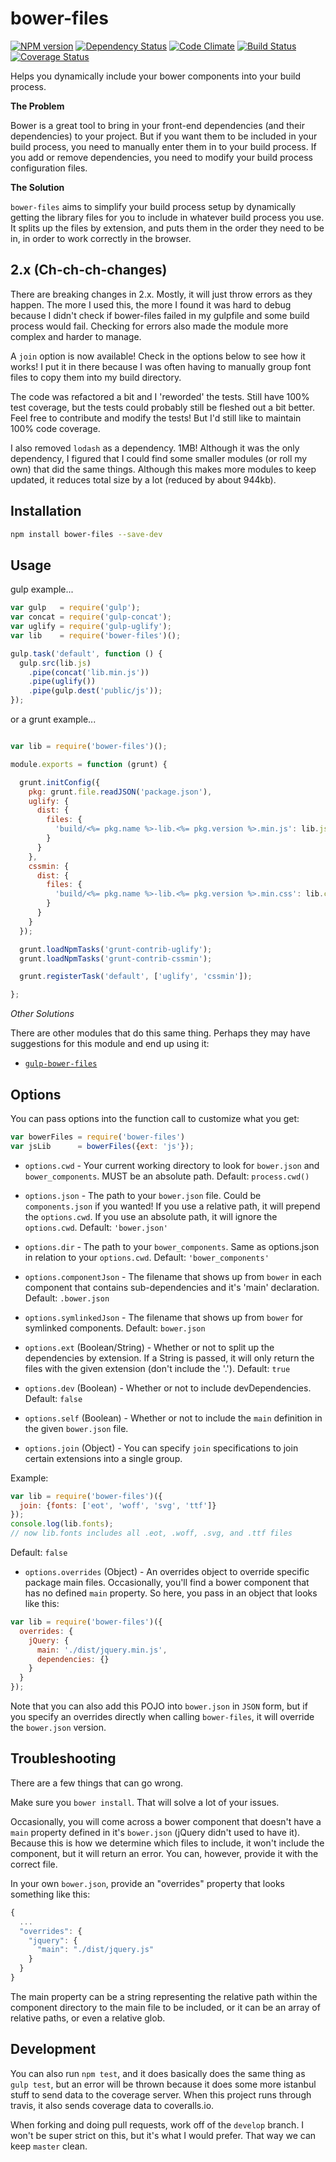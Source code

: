 # bower-files

[![NPM version](http://img.shields.io/npm/v/bower-files.svg?style=flat)](https://www.npmjs.org/package/bower-files)
[![Dependency Status](http://img.shields.io/gemnasium/ksmithut/bower-files.svg?style=flat)](https://gemnasium.com/ksmithut/bower-files)
[![Code Climate](http://img.shields.io/codeclimate/github/ksmithut/bower-files.svg?style=flat)](https://codeclimate.com/github/ksmithut/bower-files)
[![Build Status](http://img.shields.io/travis/ksmithut/bower-files/master.svg?style=flat)](https://travis-ci.org/ksmithut/bower-files)
[![Coverage Status](http://img.shields.io/codeclimate/coverage/github/ksmithut/bower-files.svg?style=flat)](https://codeclimate.com/github/ksmithut/bower-files)

Helps you dynamically include your bower components into your build process.

**The Problem**

Bower is a great tool to bring in your front-end dependencies (and their
dependencies) to your project. But if you want them to be included in your build
process, you need to manually enter them in to your build process. If you add
or remove dependencies, you need to modify your build process configuration
files.

**The Solution**

`bower-files` aims to simplify your build process setup by dynamically getting
the library files for you to include in whatever build process you use. It
splits up the files by extension, and puts them in the order they need to be in,
in order to work correctly in the browser.

## 2.x (Ch-ch-ch-changes)

There are breaking changes in 2.x. Mostly, it will just throw errors as they
happen. The more I used this, the more I found it was hard to debug because I
didn't check if bower-files failed in my gulpfile and some build process would
fail. Checking for errors also made the module more complex and harder to
manage.

A `join` option is now available! Check in the options below to see how it
works! I put it in there because I was often having to manually group font files
to copy them into my build directory.

The code was refactored a bit and I 'reworded' the tests. Still have 100% test
coverage, but the tests could probably still be fleshed out a bit better. Feel
free to contribute and modify the tests! But I'd still like to maintain 100%
code coverage.

I also removed `lodash` as a dependency. 1MB! Although it was the only
dependency, I figured that I could find some smaller modules (or roll my own)
that did the same things. Although this makes more modules to keep updated, it
reduces total size by a lot (reduced by about 944kb).

## Installation

```bash
npm install bower-files --save-dev
```

## Usage

gulp example...

```javascript
var gulp   = require('gulp');
var concat = require('gulp-concat');
var uglify = require('gulp-uglify');
var lib    = require('bower-files')();

gulp.task('default', function () {
  gulp.src(lib.js)
    .pipe(concat('lib.min.js'))
    .pipe(uglify())
    .pipe(gulp.dest('public/js'));
});
```

or a grunt example...

```javascript

var lib = require('bower-files')();

module.exports = function (grunt) {

  grunt.initConfig({
    pkg: grunt.file.readJSON('package.json'),
    uglify: {
      dist: {
        files: {
          'build/<%= pkg.name %>-lib.<%= pkg.version %>.min.js': lib.js
        }
      }
    },
    cssmin: {
      dist: {
        files: {
          'build/<%= pkg.name %>-lib.<%= pkg.version %>.min.css': lib.css
        }
      }
    }
  });

  grunt.loadNpmTasks('grunt-contrib-uglify');
  grunt.loadNpmTasks('grunt-contrib-cssmin');

  grunt.registerTask('default', ['uglify', 'cssmin']);

};
```

*Other Solutions*

There are other modules that do this same thing. Perhaps they may have
suggestions for this module and end up using it:

- [`gulp-bower-files`](https://www.npmjs.org/package/gulp-bower-files)

## Options

You can pass options into the function call to customize what you get:

```javascript
var bowerFiles = require('bower-files')
var jsLib      = bowerFiles({ext: 'js'});
```

* `options.cwd` - Your current working directory to look for `bower.json` and
`bower_components`. MUST be an absolute path. Default: `process.cwd()`

* `options.json` - The path to your `bower.json` file. Could be
`components.json` if you wanted! If you use a relative path, it will prepend the
`options.cwd`. If you use an absolute path, it will ignore the `options.cwd`.
Default: `'bower.json'`

* `options.dir` - The path to your `bower_components`. Same as options.json in
relation to your `options.cwd`. Default: `'bower_components'`

* `options.componentJson` - The filename that shows up from `bower` in each
component that contains sub-dependencies and it's 'main' declaration. Default:
`.bower.json`

* `options.symlinkedJson` - The filename that shows up from `bower` for
symlinked components. Default: `bower.json`

* `options.ext` (Boolean/String) - Whether or not to split up the dependencies
by extension. If a String is passed, it will only return the files with the
given extension (don't include the '.'). Default: `true`

* `options.dev` (Boolean) - Whether or not to include devDependencies. Default:
`false`

* `options.self` (Boolean) - Whether or not to include the `main` definition in
the given `bower.json` file.

* `options.join` (Object) - You can specify `join` specifications to join
certain extensions into a single group.

Example:

```javascript
var lib = require('bower-files')({
  join: {fonts: ['eot', 'woff', 'svg', 'ttf']}
});
console.log(lib.fonts);
// now lib.fonts includes all .eot, .woff, .svg, and .ttf files
```

Default: `false`

* `options.overrides` (Object) - An overrides object to override specific
package main files. Occasionally, you'll find a bower component that has no
defined `main` property. So here, you pass in an object that looks like this:

```javascript
var lib = require('bower-files')({
  overrides: {
    jQuery: {
      main: './dist/jquery.min.js',
      dependencies: {}
    }
  }
});
```

Note that you can also add this POJO into `bower.json` in `JSON` form, but if
you specify an overrides directly when calling `bower-files`, it will override
the `bower.json` version.

## Troubleshooting

There are a few things that can go wrong.

Make sure you `bower install`. That will solve a lot of your issues.

Occasionally, you will come across a bower component that doesn't have a `main`
property defined in it's `bower.json` (jQuery didn't used to have it). Because
this is how we determine which files to include, it won't include the component,
but it will return an error. You can, however, provide it with the correct file.

In your own `bower.json`, provide an "overrides" property that looks something
like this:

```javascript
{
  ...
  "overrides": {
    "jquery": {
      "main": "./dist/jquery.js"
    }
  }
}
```

The main property can be a string representing the relative path within the
component directory to the main file to be included, or it can be an array of
relative paths, or even a relative glob.

## Development

You can also run `npm test`, and it does basically does the same thing as
`gulp test`, but an error will be thrown because it does some more istanbul
stuff to send data to the coverage server. When this project runs through
travis, it also sends coverage data to coveralls.io.

When forking and doing pull requests, work off of the `develop` branch. I won't
be super strict on this, but it's what I would prefer. That way we can keep
`master` clean.
